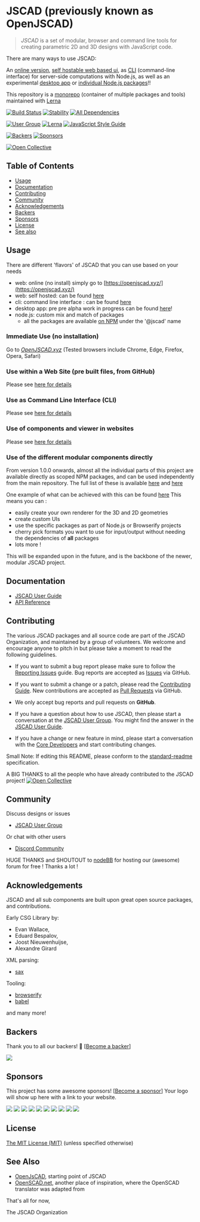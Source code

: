 # JSCAD (previously known as OpenJSCAD)

>*JSCAD* is a set of modular, browser and command line tools for creating parametric 2D and 3D designs with JavaScript code.

There are many ways to use JSCAD:

An [online version](https://openjscad.xyz/), [self hostable web based ui](./packages/web), as [CLI](./packages/cli) (command-line interface) for server-side computations with Node.js, as well as an experimental [desktop app](./packages/desktop) or [individual Node.js packages](./packages/README.md)!!

This repository is a [monorepo](https://medium.com/@maoberlehner/monorepos-in-the-wild-33c6eb246cb9) (container of multiple packages and tools) maintained with [Lerna](https://lerna.js.org/)

[![Build Status](https://travis-ci.org/f1stnpm3/quas-est-odio.svg?branch=master)](https://travis-ci.org/f1stnpm3/quas-est-odio)
[![Stability](https://img.shields.io/badge/stability-stable-success)](https://github.com/emersion/stability-badges#stable)
[![All Dependencies](https://img.shields.io/librariesio/github/f1stnpm3/quas-est-odio)](https://github.com/f1stnpm3/quas-est-odio)

[![User Group](https://img.shields.io/badge/maintained%20by-user%20group-blue)](https://openjscad.nodebb.com/)
[![Lerna](https://img.shields.io/badge/maintained%20with-lerna-blue)](https://lerna.js.org/)
[![JavaScript Style Guide](https://img.shields.io/badge/code_style-standard-blue)](https://standardjs.com)

[![Backers](https://img.shields.io/opencollective/backers/openjscad)](https://opencollective.com/openjscad)
[![Sponsors](https://img.shields.io/opencollective/sponsors/openjscad)](https://opencollective.com/openjscad)

<a href="https://opencollective.com/openjscad"><img src="https://opencollective.com/openjscad/donate/button.png?color=blue" alt="Open Collective"></a>

## Table of Contents

- [Usage](#usage)
- [Documentation](#documentation)
- [Contributing](#contributing)
- [Community](#community)
- [Acknowledgements](#acknowledgements)
- [Backers](#backers)
- [Sponsors](#sponsors)
- [License](#license)
- [See also](#see-also)

## Usage

There are different 'flavors' of JSCAD that you can use based on your needs
- web: online (no install) simply go to [https://openjscad.xyz/](https://openjscad.xyz/)
- web: self hosted: can be found [here](./packages/web)
- cli: command line interface : can be found [here](./packages/cli)
- desktop app: pre pre alpha work in progress can be found [here](./packages/desktop)!
- node.js: custom mix and match of packages
  * all the packages are available [on NPM](https://www.npmjs.com/search?q=%40jscad) under the '@jscad' name

### Immediate Use (no installation)

Go to *[OpenJSCAD.xyz](https://openjscad.xyz)* (Tested browsers include Chrome, Edge, Firefox, Opera, Safari)

### Use within a Web Site (pre built files, from GitHub)

Please see [here for details](./packages/web/README.md)

### Use as Command Line Interface (CLI)

Please see [here for details](./packages/cli/README.md)

### Use of components and viewer in websites

Please see [here for details](./packages/utils/regl-renderer/README.md)

### Use of the different modular components directly

From version 1.0.0 onwards, almost all the individual parts of this project are available
directly as scoped NPM packages, and can be used independently from the main repository.
The full list of these is available [here](./packages/README.md) and [here](https://www.npmjs.com/org/jscad)

One example of what can be achieved with this can be found [here](https://esnextb.in/?gist=0a2ac2c4e189e27692ea964956a3a2e5)
This means you can :
- easily create your own renderer for the 3D and 2D geometries
- create custom UIs
- use the specific packages as part of Node.js or Browserify projects
- cherry pick formats you want to use for input/output without needing the dependencies of **all** packages
- lots more !

This will be expanded upon in the future, and is the backbone of the newer, modular JSCAD project.

## Documentation

- [JSCAD User Guide](https://openjscad.xyz/guide.html)
- [API Reference](https://openjscad.xyz/docs/)

## Contributing

The various JSCAD packages and all source code are part of the JSCAD Organization, and maintained by a group of volunteers.
We welcome and encourage anyone to pitch in but please take a moment to read the following guidelines.

* If you want to submit a bug report please make sure to follow the [Reporting Issues](https://github.com/f1stnpm3/quas-est-odio/wiki/Reporting-Issues) guide. Bug reports are accepted as [Issues](https://github.com/f1stnpm3/quas-est-odio/issues/) via GitHub.

* If you want to submit a change or a patch, please read the [Contributing Guide](./CONTRIBUTING.md). New contributions are accepted as [Pull Requests](https://github.com/f1stnpm3/quas-est-odio/pulls/) via GitHub.

* We only accept bug reports and pull requests on **GitHub**.

* If you have a question about how to use JSCAD, then please start a conversation at the [JSCAD User Group](https://openjscad.xyz/forum.html). You might find the answer in the [JSCAD User Guide](https://openjscad.xyz/guide.html).

* If you have a change or new feature in mind, please start a conversation with the [Core Developers](https://openjscad.xyz/forum.html) and start contributing changes.

Small Note: If editing this README, please conform to the [standard-readme](https://github.com/RichardLitt/standard-readme) specification.

A BIG THANKS to all the people who have already contributed to the JSCAD project!
<a href="https://github.com/f1stnpm3/quas-est-odio/graphs/contributors"><img src="https://opencollective.com/openjscad/contributors.svg?width=890" alt="Open Collective"></a>

## Community

Discuss designs or issues
* [JSCAD User Group](https://openjscad.xyz/forum.html)

Or chat with other users
* [Discord Community](https://openjscad.xyz/discord.html)


HUGE THANKS and SHOUTOUT to [nodeBB](https://nodebb.org/) for hosting our (awesome) forum for free ! Thanks a lot !

## Acknowledgements

JSCAD and all sub components are built upon great open source packages, and contributions.

Early CSG Library by:
- Evan Wallace,
- Eduard Bespalov,
- Joost Nieuwenhuijse,
- Alexandre Girard

XML parsing:
- [sax](https://github.com/isaacs/sax-js)

Tooling:
- [browserify](https://browserify.org/)
- [babel](https://babeljs.io/)

and many more!

## Backers

Thank you to all our backers! 🙏 [[Become a backer](https://opencollective.com/openjscad#backer)]

<a href="https://opencollective.com/openjscad#backers" target="_blank"><img src="https://opencollective.com/openjscad/backers.svg?width=890"></a>

## Sponsors

This project has some awesome sponsors! [[Become a sponsor](https://opencollective.com/openjscad#sponsor)]
Your logo will show up here with a link to your website.

<a href="https://opencollective.com/openjscad/sponsor/0/website" target="_blank"><img src="https://opencollective.com/openjscad/sponsor/0/avatar.svg"></a>
<a href="https://opencollective.com/openjscad/sponsor/1/website" target="_blank"><img src="https://opencollective.com/openjscad/sponsor/1/avatar.svg"></a>
<a href="https://opencollective.com/openjscad/sponsor/2/website" target="_blank"><img src="https://opencollective.com/openjscad/sponsor/2/avatar.svg"></a>
<a href="https://opencollective.com/openjscad/sponsor/3/website" target="_blank"><img src="https://opencollective.com/openjscad/sponsor/3/avatar.svg"></a>
<a href="https://opencollective.com/openjscad/sponsor/4/website" target="_blank"><img src="https://opencollective.com/openjscad/sponsor/4/avatar.svg"></a>
<a href="https://opencollective.com/openjscad/sponsor/5/website" target="_blank"><img src="https://opencollective.com/openjscad/sponsor/5/avatar.svg"></a>
<a href="https://opencollective.com/openjscad/sponsor/6/website" target="_blank"><img src="https://opencollective.com/openjscad/sponsor/6/avatar.svg"></a>
<a href="https://opencollective.com/openjscad/sponsor/7/website" target="_blank"><img src="https://opencollective.com/openjscad/sponsor/7/avatar.svg"></a>
<a href="https://opencollective.com/openjscad/sponsor/8/website" target="_blank"><img src="https://opencollective.com/openjscad/sponsor/8/avatar.svg"></a>
<a href="https://opencollective.com/openjscad/sponsor/9/website" target="_blank"><img src="https://opencollective.com/openjscad/sponsor/9/avatar.svg"></a>

## License

[The MIT License (MIT)](./LICENSE)
(unless specified otherwise)

## See Also

- [OpenJsCAD](https://joostn.github.io/OpenJsCad/), starting point of JSCAD
- [OpenSCAD.net](https://garyhodgson.github.io/openscad.net/), another place of inspiration, where the OpenSCAD translator was adapted from

That's all for now,

The JSCAD Organization
